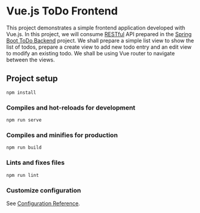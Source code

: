 # Vue.js ToDo Frontend

This project demonstrates a simple frontend application developed with Vue.js. In this project, we will
consume [RESTful](https://restfulapi.net/) API prepared in the 
[Spring Boot ToDo Backend](https://github.com/tareq403/SpringBoot-ToDo-Backend) project.
We shall prepare a simple list view to show the list of todos, prepare a create view to add new todo entry and
an edit view to modify an existing todo. We shall be using Vue router to navigate between the views.

## Project setup
```
npm install
```

### Compiles and hot-reloads for development
```
npm run serve
```

### Compiles and minifies for production
```
npm run build
```

### Lints and fixes files
```
npm run lint
```

### Customize configuration
See [Configuration Reference](https://cli.vuejs.org/config/).
